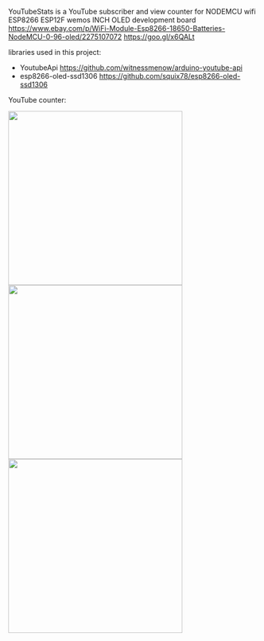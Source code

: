 YouTubeStats is a YouTube subscriber and view counter for NODEMCU wifi ESP8266 ESP12F wemos INCH OLED development board
https://www.ebay.com/p/WiFi-Module-Esp8266-18650-Batteries-NodeMCU-0-96-oled/2275107072
https://goo.gl/x6QALt

libraries used in this project:
* YoutubeApi https://github.com/witnessmenow/arduino-youtube-api
* esp8266-oled-ssd1306 https://github.com/squix78/esp8266-oled-ssd1306
 
 YouTube counter:
 
 <img width="350" alt=" " src="https://github.com/michaelletsch/youtube_subscriberCount_ViewCount_esp8266_oled_NodeMCU/blob/master/20171204_223745.jpg?raw=true">
 
 <img width="350" alt=" " src="https://github.com/michaelletsch/youtube_subscriberCount_ViewCount_esp8266_oled_NodeMCU/blob/master/20171204_223625.jpg?raw=true">
 
 <img width="350" alt=" " src="https://github.com/michaelletsch/youtube_subscriberCount_ViewCount_esp8266_oled_NodeMCU/blob/master/20171204_223654.jpg?raw=true">
 




